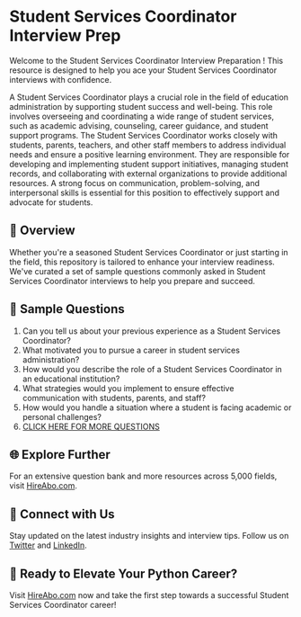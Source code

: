 # Student Services Coordinator Interview Prep

Welcome to the Student Services Coordinator Interview Preparation ! This resource is designed to help you ace your Student Services Coordinator interviews with confidence.

A Student Services Coordinator plays a crucial role in the field of education administration by supporting student success and well-being. This role involves overseeing and coordinating a wide range of student services, such as academic advising, counseling, career guidance, and student support programs. The Student Services Coordinator works closely with students, parents, teachers, and other staff members to address individual needs and ensure a positive learning environment. They are responsible for developing and implementing student support initiatives, managing student records, and collaborating with external organizations to provide additional resources. A strong focus on communication, problem-solving, and interpersonal skills is essential for this position to effectively support and advocate for students.

## 🚀 Overview

Whether you're a seasoned Student Services Coordinator or just starting in the field, this repository is tailored to enhance your interview readiness. We've curated a set of sample questions commonly asked in Student Services Coordinator interviews to help you prepare and succeed.

## 📝 Sample Questions

1. Can you tell us about your previous experience as a Student Services Coordinator?
2. What motivated you to pursue a career in student services administration?
3. How would you describe the role of a Student Services Coordinator in an educational institution?
4. What strategies would you implement to ensure effective communication with students, parents, and staff?
5. How would you handle a situation where a student is facing academic or personal challenges?
6. [CLICK HERE FOR MORE QUESTIONS](https://hireabo.com/job/4_1_28/Student%20Services%20Coordinator)

## 🌐 Explore Further

For an extensive question bank and more resources across 5,000 fields, visit [HireAbo.com](https://www.hireabo.com).

## 📱 Connect with Us

Stay updated on the latest industry insights and interview tips. Follow us on [Twitter](https://twitter.com/hireabo) and [LinkedIn](https://www.linkedin.com/in/hire-abo-3609972a8/).

## 🚀 Ready to Elevate Your Python Career?

Visit [HireAbo.com](https://www.hireabo.com) now and take the first step towards a successful Student Services Coordinator career!